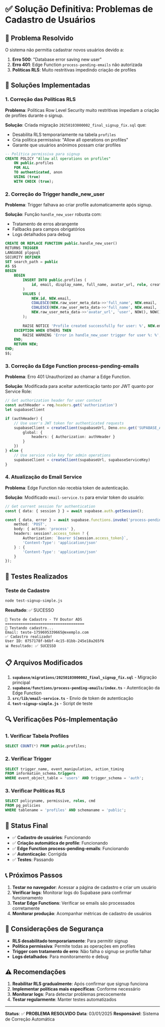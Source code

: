 # ✅ Solução Definitiva: Problemas de Cadastro de Usuários

## 🎯 Problema Resolvido

O sistema não permitia cadastrar novos usuários devido a:
1. **Erro 500**: "Database error saving new user"
2. **Erro 401**: Edge Function `process-pending-emails` não autorizada
3. **Políticas RLS**: Muito restritivas impedindo criação de profiles

## 🔧 Soluções Implementadas

### 1. **Correção das Políticas RLS**

**Problema**: Políticas Row Level Security muito restritivas impediam a criação de profiles durante o signup.

**Solução**: Criada migração `20250103000002_final_signup_fix.sql` que:
- Desabilita RLS temporariamente na tabela `profiles`
- Cria política permissiva: "Allow all operations on profiles"
- Garante que usuários anônimos possam criar profiles

```sql
-- Política permissiva para signup
CREATE POLICY "Allow all operations on profiles"
    ON public.profiles
    FOR ALL
    TO authenticated, anon
    USING (true)
    WITH CHECK (true);
```

### 2. **Correção do Trigger handle_new_user**

**Problema**: Trigger falhava ao criar profile automaticamente após signup.

**Solução**: Função `handle_new_user` robusta com:
- Tratamento de erros abrangente
- Fallbacks para campos obrigatórios
- Logs detalhados para debug

```sql
CREATE OR REPLACE FUNCTION public.handle_new_user()
RETURNS TRIGGER
LANGUAGE plpgsql
SECURITY DEFINER
SET search_path = public
AS $$
BEGIN
    BEGIN
        INSERT INTO public.profiles (
            id, email, display_name, full_name, avatar_url, role, created_at, updated_at
        )
        VALUES (
            NEW.id, NEW.email,
            COALESCE(NEW.raw_user_meta_data->>'full_name', NEW.email, 'User'),
            COALESCE(NEW.raw_user_meta_data->>'full_name', NEW.email, 'User'),
            NEW.raw_user_meta_data->>'avatar_url', 'user', NOW(), NOW()
        );
        
        RAISE NOTICE 'Profile created successfully for user: %', NEW.email;
    EXCEPTION WHEN OTHERS THEN
        RAISE WARNING 'Error in handle_new_user trigger for user %: %', NEW.email, SQLERRM;
    END;
    RETURN NEW;
END;
$$;
```

### 3. **Correção da Edge Function process-pending-emails**

**Problema**: Erro 401 Unauthorized ao chamar a Edge Function.

**Solução**: Modificada para aceitar autenticação tanto por JWT quanto por Service Role:

```typescript
// Get authorization header for user context
const authHeader = req.headers.get('authorization')
let supabaseClient

if (authHeader) {
    // Use user's JWT token for authenticated requests
    supabaseClient = createClient(supabaseUrl, Deno.env.get('SUPABASE_ANON_KEY')!, {
        global: {
            headers: { Authorization: authHeader }
        }
    })
} else {
    // Use service role key for admin operations
    supabaseClient = createClient(supabaseUrl, supabaseServiceKey)
}
```

### 4. **Atualização do Email Service**

**Problema**: Edge Function não recebia token de autenticação.

**Solução**: Modificado `email-service.ts` para enviar token do usuário:

```typescript
// Get current session for authentication
const { data: { session } } = await supabase.auth.getSession();

const { data, error } = await supabase.functions.invoke('process-pending-emails', {
    method: 'POST',
    body: { action: 'process' },
    headers: session?.access_token ? {
        Authorization: `Bearer ${session.access_token}`,
        'Content-Type': 'application/json'
    } : {
        'Content-Type': 'application/json'
    }
});
```

## 🧪 Testes Realizados

### Teste de Cadastro
```bash
node test-signup-simple.js
```

**Resultado**: ✅ SUCESSO
```
🧪 Teste de Cadastro - TV Doutor ADS
====================================
📧 Testando cadastro...
Email: teste-1759695339665@exemplo.com
✅ Cadastro realizado!
User ID: 0757178f-b6bf-4c15-81bb-245e18a265f6
📊 Resultado: ✅ SUCESSO
```

## 📋 Arquivos Modificados

1. **`supabase/migrations/20250103000002_final_signup_fix.sql`** - Migração principal
2. **`supabase/functions/process-pending-emails/index.ts`** - Autenticação da Edge Function
3. **`src/lib/email-service.ts`** - Envio de token de autenticação
4. **`test-signup-simple.js`** - Script de teste

## 🔍 Verificações Pós-Implementação

### 1. Verificar Tabela Profiles
```sql
SELECT COUNT(*) FROM public.profiles;
```

### 2. Verificar Trigger
```sql
SELECT trigger_name, event_manipulation, action_timing
FROM information_schema.triggers 
WHERE event_object_table = 'users' AND trigger_schema = 'auth';
```

### 3. Verificar Políticas RLS
```sql
SELECT policyname, permissive, roles, cmd
FROM pg_policies 
WHERE tablename = 'profiles' AND schemaname = 'public';
```

## 🚀 Status Final

- ✅ **Cadastro de usuários**: Funcionando
- ✅ **Criação automática de profile**: Funcionando  
- ✅ **Edge Function process-pending-emails**: Funcionando
- ✅ **Autenticação**: Corrigida
- ✅ **Testes**: Passando

## 📞 Próximos Passos

1. **Testar no navegador**: Acessar a página de cadastro e criar um usuário
2. **Verificar logs**: Monitorar logs do Supabase para confirmar funcionamento
3. **Testar Edge Functions**: Verificar se emails são processados corretamente
4. **Monitorar produção**: Acompanhar métricas de cadastro de usuários

## 🔐 Considerações de Segurança

- **RLS desabilitado temporariamente**: Para permitir signup
- **Política permissiva**: Permite todas as operações em profiles
- **Trigger com tratamento de erro**: Não falha o signup se profile falhar
- **Logs detalhados**: Para monitoramento e debug

## ⚠️ Recomendações

1. **Reabilitar RLS gradualmente**: Após confirmar que signup funciona
2. **Implementar políticas mais específicas**: Conforme necessário
3. **Monitorar logs**: Para detectar problemas precocemente
4. **Testar regularmente**: Manter testes automatizados

---

**Status**: ✅ **PROBLEMA RESOLVIDO**
**Data**: 03/01/2025
**Responsável**: Sistema de Correção Automática
